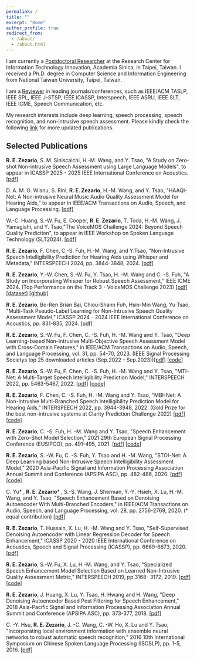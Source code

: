 ```yaml
---
permalink: /
title: ""
excerpt: "Home"
author_profile: true
redirect_from: 
  - /about/
  - /about.html
---
```


I am currently a <a href="https://homepage.citi.sinica.edu.tw/pages/ryandhimas/index_en.html" target="_blank">Postdoctoral Researcher</a> at the Research Center for Information Technology Innovation, Academia Sinica, in Taipei, Taiwan. I received a Ph.D. degree in Computer Science and Information Engineering from National Taiwan University, Taipei, Taiwan.

I am a <a href="https://www.webofscience.com/wos/author/record/IQR-6465-2023" target="_blank">Reviewer</a> in leading journals/conferences, such as IEEE/ACM TASLP, IEEE SPL, IEEE J-STSP, IEEE ICASSP, Interspeech, IEEE ASRU, IEEE SLT, IEEE ICME, Speech Communication, etc.
 

My research interests include deep learning, speech processing, speech recognition, and non-intrusive speech assessment. Please kindly check the following <a href="https://scholar.google.com/citations?user=czoBHtoAAAAJ&hl=en" target="_blank">link</a> for more updated publications.

## Selected Publications ##
<a id="1"></a> 
**R. E. Zezario**, S. M. Siniscalchi, H.-M. Wang, and Y. Tsao, "A Study on Zero-shot Non-intrusive Speech Assessment using Large Language Models", to appear in ICASSP 2025 - 2025 IEEE International Conference on Acoustics. <a href="https://arxiv.org/pdf/2409.09914" target="_blank">[pdf]</a>

<a id="1"></a> 
D. A. M. G. Wisnu, S. Rini, **R. E. Zezario**, H.-M. Wang, and Y. Tsao, "HAAQI-Net: A Non-intrusive Neural Music Audio Quality Assessment Model for Hearing Aids," to appear in IEEE/ACM Transactions on Audio, Speech, and Language Processing. <a href="https://arxiv.org/pdf/2401.01145" target="_blank">[pdf]</a>

W.-C. Huang, S.-W. Fu, E. Cooper, **R. E. Zezario**, T. Toda, H.-M. Wang, J. Yamagishi, and Y. Tsao,"The VoiceMOS Challenge 2024: Beyond Speech Quality Prediction", to appear in IEEE Workshop on Spoken Language Technology (SLT2024). <a href="https://arxiv.org/pdf/2409.07001" target="_blank">[pdf]</a>

<a id="1"></a> 
**R. E. Zezario**, F. Chen, C.-S. Fuh, H.-M. Wang, and Y.Tsao, "Non-Intrusive Speech Intelligibility Prediction for Hearing Aids using Whisper and Metadata," INTERSPEECH 2024, pp. 3844-3848, 2024. <a href="https://www.isca-archive.org/interspeech_2024/zezario24_interspeech.pdf" target="_blank">[pdf]</a>

<a id="1"></a> 
**R. E. Zezario**, Y.-W. Chen, S.-W. Fu, Y. Tsao, H. -M. Wang and C. -S. Fuh, "A Study on Incorporating Whisper for Robust Speech Assessment," IEEE ICME 2024. (Top Performance on the Track 3 - VoiceMOS Challenge 2023) <a href="https://arxiv.org/pdf/2309.12766.pdf" target="_blank">[pdf]</a> <a href="https://github.com/dhimasryan/TMHINT-QI_VoiceMOS2023" target="_blank">[dataset]</a> <a href="https://github.com/dhimasryan/MOSA-Net-Cross-Domain/tree/main/MOSA_Net%2B" target="_blank">[github]</a>

<a id="1"></a> 
**R. E. Zezario**, Bo-Ren Brian Bai, Chiou-Shann Fuh, Hsin-Min Wang, Yu Tsao, "Multi-Task Pseudo-Label Learning for Non-Intrusive Speech Quality Assessment Model," ICASSP 2024 - 2024 IEEE International Conference on Acoustics, pp. 831-835, 2024. <a href="https://arxiv.org/pdf/2308.09262.pdf" target="_blank">[pdf]</a> 

<a id="1"></a> 
**R. E. Zezario**, S.-W. Fu, F. Chen, C. -S. Fuh, H. -M. Wang and Y. Tsao, "Deep Learning-based Non-Intrusive Multi-Objective Speech Assessment Model with Cross-Domain Features," in IEEE/ACM Transactions on Audio, Speech, and Language Processing, vol. 31, pp. 54-70, 2023. (IEEE Signal Processing Societys top 25 downloaded articles (Sep.2022 - Sep.2023))<a href="https://ieeexplore.ieee.org/stamp/stamp.jsp?tp=&arnumber=9905733" target="_blank">[pdf]</a> <a href="https://github.com/dhimasryan/MOSA-Net-Cross-Domain" target="_blank">[code]</a>

<a id="1"></a> 
**R. E. Zezario**, S.-W. Fu, F. Chen, C. -S. Fuh, H. -M. Wang and Y. Tsao, "MTI-Net: A Multi-Target Speech Intelligibility Prediction Model," INTERSPEECH 2022, pp. 5463-5467, 2022. <a href="https://www.isca-speech.org/archive/pdfs/interspeech_2022/zezario22_interspeech.pdf" target="_blank">[pdf]</a> <a href="https://github.com/dhimasryan/MTI-Net
" target="_blank">[code]</a>

<a id="1"></a> 
**R. E. Zezario**, F. Chen, C. -S. Fuh, H. -M. Wang and Y. Tsao, "MBI-Net: A Non-Intrusive Multi-Branched Speech Intelligibility Prediction Model for Hearing Aids," INTERSPEECH 2022, pp. 3944-3948, 2022. (Gold Prize for the best non-intrusive systems at Clarity Prediction Challenge 2022)  <a href="https://www.isca-speech.org/archive/pdfs/interspeech_2022/edozezario22_interspeech.pdf" target="_blank">[pdf]</a> <a href="https://github.com/dhimasryan/MBI-Net
" target="_blank">[code]</a>

<a id="1"></a> 
**R. E. Zezario**, C. -S. Fuh, H. -M. Wang and Y. Tsao, "Speech Enhancement with Zero-Shot Model Selection," 2021 29th European Signal Processing Conference (EUSIPCO), pp. 491-495, 2021. <a href="https://arxiv.org/ftp/arxiv/papers/2012/2012.09359.pdf" target="_blank">[pdf]</a> <a href="https://github.com/dhimasryan/Zero_Shot_Model_Selection" target="_blank">[code]</a>

<a id="1"></a> 
**R. E. Zezario**, S. -W. Fu, C. -S. Fuh, Y. Tsao and H. -M. Wang, "STOI-Net: A Deep Learning based Non-Intrusive Speech Intelligibility Assessment Model," 2020 Asia-Pacific Signal and Information Processing Association Annual Summit and Conference (APSIPA ASC), pp. 482-486, 2020. <a href="https://arxiv.org/ftp/arxiv/papers/2011/2011.04292.pdf" target="_blank">[pdf]</a> <a href="https://github.com/dhimasryan/STOI-Net" target="_blank">[code]</a>

<a id="1"></a> 
C. Yu* , **R. E. Zezario*** , S.-S. Wang, J. Sherman, Y.-Y. Hsieh, X. Lu, H.-M. Wang, and Y. Tsao, "Speech Enhancement Based on Denoising Autoencoder With Multi-Branched Encoders," in IEEE/ACM Transactions on Audio, Speech, and Language Processing, vol. 28, pp. 2756-2769, 2020. (* equal contribution) <a href="https://ieeexplore.ieee.org/stamp/stamp.jsp?tp=&arnumber=9212562" target="_blank">[pdf]</a> 

<a id="1"></a> 
**R. E. Zezario**, T. Hussain, X. Lu, H. -M. Wang and Y. Tsao, "Self-Supervised Denoising Autoencoder with Linear Regression Decoder for Speech Enhancement," ICASSP 2020 - 2020 IEEE International Conference on Acoustics, Speech and Signal Processing (ICASSP), pp. 6669-6673, 2020. <a href="https://ieeexplore.ieee.org/abstract/document/9053925" target="_blank">[pdf]</a> 

<a id="1"></a> 
**R. E. Zezario**, S.-W. Fu, X. Lu, H.-M. Wang, and Y. Tsao, “Specialized
Speech Enhancement Model Selection Based on Learned Non-Intrusive Quality Assessment Metric," INTERSPEECH 2019, pp.3168-
3172, 2019. <a href="https://www.isca-speech.org/archive/pdfs/interspeech_2019/zezario19_interspeech.pdf" target="_blank">[pdf]</a> <a href="https://github.com/dhimasryan/SSEMS-with-Quality-Net" target="_blank">[code]</a>

<a id="1"></a> 
**R. E. Zezario**, J. Huang, X. Lu, Y. Tsao, H. Hwang and H. Wang, "Deep Denoising Autoencoder Based Post Filtering for Speech Enhancement," 2018 Asia-Pacific Signal and Information Processing Association Annual Summit and Conference (APSIPA ASC), pp. 373-377, 2018. <a href="https://ieeexplore.ieee.org/document/8659598" target="_blank">[pdf]</a>

<a id="1"></a> 
C. -Y. Hsu, **R. E. Zezario**, J. -C. Wang, C. -W. Ho, X. Lu and Y. Tsao, "Incorporating local environment information with ensemble neural networks to robust automatic speech recognition," 2016 10th International Symposium on Chinese Spoken Language Processing (ISCSLP), pp. 1-5, 2016. <a href="https://ieeexplore.ieee.org/abstract/document/7918489" target="_blank">[pdf]</a>
